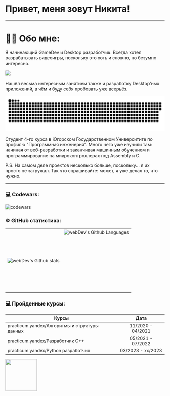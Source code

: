 # Привет, меня зовут Никита!

---

# :man_technologist: Обо мне:

Я начинающий GameDev и Desktop разработчик. Всегда хотел разрабатывать видеоигры, поскольку это хоть и сложно, но безумно интересно. 

<img src="https://64.media.tumblr.com/2a179f28d17a9d3d5461f809555dda65/54cc179d177353a2-79/s500x750/280fae5190a25039b7480c6e04aad6e3f7b916a2.gifv" width="100px">

Нашёл весьма интересным занятием также и разработку Desktop'ных приложений, в чём и буду себя пробовать уже всерьёз.

<p align="center">
 <img width="600" src="github-snake.svg" alt="snake"/>
</p>

Студент 4-го курса в Югорском Государственном Университите по профилю "Программная инженерия". Много чего уже изучили там: начиная от веб-разработки и заканчивая машинным обучением и программирование на микроконтроллерах под Assembly и C.


P.S. На самом деле проектов несколько больше, поскольку... я их просто не загружал. Так что спрашивайте: может, я уже делал то, что нужно.

---

### 💻 Codewars:

![codewars](https://www.codewars.com/users/Zerg-link/badges/large)

### ⚙️ GitHub статистика:

<table>
  <tr>
    <td>
      <img align="left" src="http://github-readme-streak-stats.herokuapp.com?user=Zerg-link&theme=outrun&background=000000" alt="webDev's Github stats" />
    </td>
    <td>
      <img height="195px" align="right" alt="webDev's Github Languages" src="https://github-readme-stats-sigma-five.vercel.app/api/top-langs/?username=Zerg-link&layout=compact&theme=vision-friendly-dark" />
    </td>
  </tr>
</table>

### 💻 Пройденные курсы:

| Курсы                                                           | Дата              |
| ----------------------------------------------------------------| :---------------: |
| practicum.yandex/Алгоритмы и структуры данных                   | 11/2020 - 04/2021 |
| practicum.yandex/Разработчик C++                                | 05/2021 - 07/2022 |
| practicum.yandex/Python разработчик                             | 03/2023 - xx/2023 |

<img src="https://media.tenor.com/e6D5dLyuvAMAAAAM/zergling-starcraft.gif" width="100px" height="100px">
